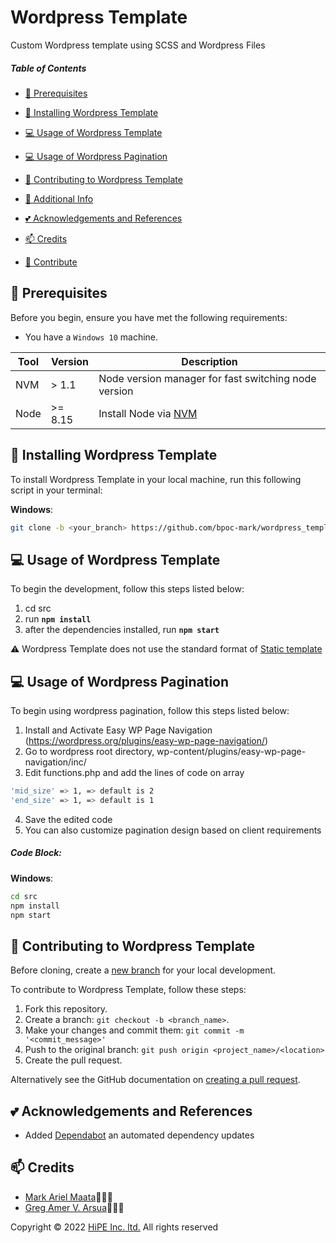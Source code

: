 # Wordpress Template

Custom Wordpress template using SCSS and Wordpress Files

##### Table of Contents

- [:pushpin: Prerequisites](#Prerequisites)
- [:rocket: Installing Wordpress Template](#Installing)
- [:computer: Usage of Wordpress Template](#Usage)
- [:computer: Usage of Wordpress Pagination](#Usage)
- [:memo: Contributing to Wordpress Template](#Contributing)
- [:paperclip: Additional Info](#Additional)

- [:two_hearts: Acknowledgements and References](#Acknowledgements)
- [:mailbox: Credits](#Credits)
- [:handshake: Contribute](#Contribute)

## <a name='Prerequisites'></a> :pushpin: Prerequisites

Before you begin, ensure you have met the following requirements:

- You have a `Windows 10` machine.

| Tool | Version | Description                                                                           |
| ---- | ------- | ------------------------------------------------------------------------------------- |
| NVM  | > 1.1   | Node version manager for fast switching node version                                  |
| Node | >= 8.15 | Install Node via [NVM](https://github.com/coreybutler/nvm-windows/releases/tag/1.1.7) |

## <a name='Installing'></a> :rocket: Installing Wordpress Template

To install Wordpress Template in your local machine, run this following script in your terminal:

**Windows**:

```sh
git clone -b <your_branch> https://github.com/bpoc-mark/wordpress_template.git
```

## <a name='Usage'></a>:computer: Usage of Wordpress Template

To begin the development, follow this steps listed below:

1. cd src
2. run **`npm install`**
3. after the dependencies installed, run **`npm start`**

:warning: Wordpress Template does not use the standard format of [Static template](https://github.com/HiPE-Inc-ltd/static_template)

## <a name='Usage'></a>:computer: Usage of Wordpress Pagination

To begin using wordpress pagination, follow this steps listed below:

1. Install and Activate Easy WP Page Navigation (https://wordpress.org/plugins/easy-wp-page-navigation/)
2. Go to wordpress root directory, wp-content/plugins/easy-wp-page-navigation/inc/
3. Edit functions.php and add the lines of code on array

```sh
'mid_size' => 1, => default is 2
'end_size' => 1, => default is 1
```

4. Save the edited code
5. You can also customize pagination design based on client requirements

##### Code Block:

**Windows**:

```sh
cd src
npm install
npm start
```

## <a name='Contributing'></a> :memo: Contributing to Wordpress Template

Before cloning, create a [new branch](https://github.com/bpoc-mark/wordpress_template.git) for your local development.

To contribute to Wordpress Template, follow these steps:

1. Fork this repository.
2. Create a branch: `git checkout -b <branch_name>`.
3. Make your changes and commit them: `git commit -m '<commit_message>'`
4. Push to the original branch: `git push origin <project_name>/<location>`
5. Create the pull request.

Alternatively see the GitHub documentation on [creating a pull request](https://help.github.com/en/github/collaborating-with-issues-and-pull-requests/creating-a-pull-request).

## <a name='Acknowledgements'></a>:two_hearts: Acknowledgements and References

- Added [Dependabot](https://dependabot.com/) an automated dependency updates

## <a name='Credits'></a> :mailbox: Credits

- [Mark Ariel Maata](https://github.com/bpoc-mark)📖👩‍💻
- [Greg Amer V. Arsua](https://github.com/arsua-greg)📖👩‍💻

Copyright © 2022 [HiPE Inc. ltd.](https://bpoc.co.jp/) All rights reserved
